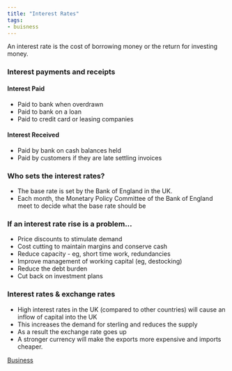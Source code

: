 ```yaml
---
title: "Interest Rates"
tags:
- buisness
---
```


An interest rate is the cost of borrowing money or the return for investing money.

### Interest payments and receipts

#### Interest Paid

- Paid to bank when overdrawn
- Paid to bank on a loan
- Paid to credit card or leasing companies


#### Interest Received

- Paid by bank on cash balances held
- Paid by customers if they are late settling invoices


### Who sets the interest rates?

- The base rate is set by the Bank of England in the UK. 
- Each month, the Monetary Policy Committee of the Bank of England meet to decide what the base rate should be

### If an interest rate rise is a problem...

- Price discounts to stimulate demand
- Cost cutting to maintain margins and conserve cash
- Reduce capacity - eg, short time work, redundancies
- Improve management of working capital (eg, destocking)
- Reduce the debt burden
- Cut back on investment plans

### Interest rates & exchange rates

- High interest rates in the UK (compared to other countries) will cause an inflow of capital into the UK
- This increases the demand for sterling and reduces the supply
- As a result the exchange rate goes up
- A stronger currency will make the exports more expensive and imports cheaper.

[Business](/Business)